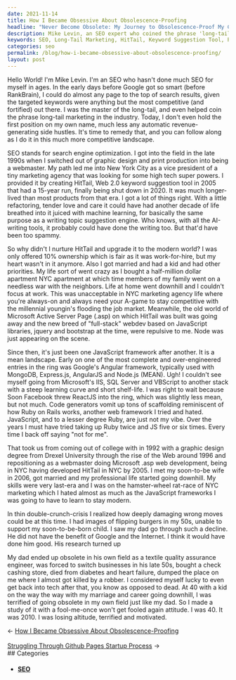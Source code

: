 ```yaml
---
date: 2021-11-14
title: How I Became Obsessive About Obsolescence-Proofing
headline: "Never Become Obsolete: My Journey to Obsolescence-Proof My Career After a Near-Death Experience"
description: Mike Levin, an SEO expert who coined the phrase 'long-tail marketing' in the industry, is determined to stay relevant in his field. After his father's death due to diabetes and heart failure, Mike was nearly killed by a robber, motivating him to study SEO with a 'fool me once won't get fooled again' attitude. With HitTail, a keyword suggestion tool he created in 2005, Mike is determined to stay ahead of the curve and never become obsolete.
keywords: SEO, Long-Tail Marketing, HitTail, Keyword Suggestion Tool, Parent, Diabetes, Heart Failure, Robber, Textile Quality Assurance, Check Cashing Store
categories: seo
permalink: /blog/how-i-became-obsessive-about-obsolescence-proofing/
layout: post
---
```



Hello World! I'm Mike Levin. I'm an SEO who hasn't done much SEO for myself in
ages. In the early days before Google got so smart (before RankBrain), I could
do almost any page to the top of search results, given the targeted keywords
were anything but the most competitive (and fortified) out there. I was the
master of the long-tail, and even helped coin the phrase long-tail marketing in
the industry. Today, I don't even hold the first position on my own name, much
less any automatic revenue-generating side hustles. It's time to remedy that,
and you can follow along as I do it in this much more competitive landscape.

SEO stands for search engine optimization. I got into the field in the late
1990s when I switched out of graphic design and print production into being a
webmaster. My path led me into New York City as a vice president of a tiny
marketing agency that was looking for some high tech super powers. I provided
it by creating HitTail, Web 2.0 keyword suggestion tool in 2005 that had a
15-year run, finally being shut down in 2020. It was much longer-lived than
most products from that era. I got a lot of things right. With a little
refactoring, tender love and care it could have had another decade of life
breathed into it juiced with machine learning, for basically the same purpose
as a writing topic suggestion engine. Who knows, with all the AI-writing tools,
it probably could have done the writing too. But that'd have been too spammy.

So why didn't I nurture HitTail and upgrade it to the modern world? I was only
offered 10% ownership which is fair as it was work-for-hire, but my heart
wasn't in it anymore. Also I got married and had a kid and had other
priorities. My life sort of went crazy as I bought a half-million dollar
apartment NYC apartment at which time members of my family went on a needless
war with the neighbors. Life at home went downhill and I couldn't focus at
work. This was unacceptable in NYC marketing agency life where you're always-on
and always need your A-game to stay competitive with the millennial youngin's
flooding the job market. Meanwhile, the old world of Microsoft Active Server
Page (.asp) on which HitTail was built was going away and the new breed of
"full-stack" webdev based on JavaScript libraries, jquery and bootstrap at the
time, were repulsive to me. Node was just appearing on the scene.

Since then, it's just been one JavaScript framework after another. It is a mean
landscape. Early on one of the most complete and over-engineered entries in the
ring was Google's Angular framework, typically used with MongoDB, Express.js,
AngularJS and Node.js (MEAN). Ugh! I couldn't see myself going from Microsoft's
IIS, SQL Server and VBScript to another stack with a steep learning curve and
short shelf-life. I was right to wait because Soon Facebook threw ReactJS into
the ring, which was slightly less mean, but not much. Code generators vomit up
tons of scaffolding reminiscent of how Ruby on Rails works, another web
framework I tried and hated. JavaScript, and to a lesser degree Ruby, are just
not my vibe. Over the years I must have tried taking up Ruby twice and JS five
or six times. Every time I back off saying "not for me".

That took us from coming out of college with in 1992 with a graphic design
degree from Drexel University through the rise of the Web around 1996 and
repositioning as a webmaster doing Microsoft .asp web development, being in NYC
having developed HitTail in NYC by 2005. I met my soon-to-be wife in 2006, got
married and my professional life started going downhill. My skills were very
last-era and I was on the hamster-wheel rat-race of NYC marketing which I hated
almost as much as the JavaScript frameworks I was going to have to learn to
stay modern.

In thin double-crunch-crisis I realized how deeply damaging wrong moves could
be at this time. I had images of flipping burgers in my 50s, unable to support
my soon-to-be-born child. I saw my dad go through such a decline. He did not
have the benefit of Google and the Internet. I think it would have done him
good.  His research turned up

My dad ended up obsolete in his own field as a textile quality assurance
engineer, was forced to switch businesses in his late 50s, bought a check
cashing store, died from diabetes and heart failure, dumped the place on me
where I almost got killed by a robber. I considered myself lucky to even get
back into tech after that, you know as opposed to dead. At 40 with a kid on the
way the way with my marriage and career going downhill, I was terrified of
going obsolete in my own field just like my dad. So I made a study of it with a
fool-me-once won't get fooled again attitude. I was 40. It was 2010. I was
losing altitude, terrified and motivated.


<div class="post-nav"><div class="post-nav-prev"><span class="arrow">&larr;&nbsp;</span><a href="/blog/how-i-became-obsessive-about-obsolescence-proofing">How I Became Obsessive About Obsolescence-Proofing</a></div> &nbsp; <div class="post-nav-next"><a href="/blog/struggling-through-github-pages-startup-process">Struggling Through Github Pages Startup Process</a><span class="arrow">&nbsp;&rarr;</span></div></div>
## Categories

<ul>
<li><h4><a href='/seo/'>SEO</a></h4></li></ul>